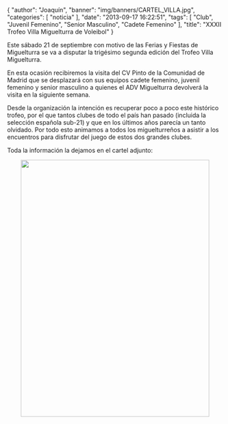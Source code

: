 {
  "author": "Joaquín", 
  "banner": "img/banners/CARTEL_VILLA.jpg", 
  "categories": [
    "noticia"
  ], 
  "date": "2013-09-17 16:22:51", 
  "tags": [
    "Club", 
    "Juvenil Femenino", 
    "Senior Masculino", 
    "Cadete Femenino"
  ], 
  "title": "XXXII Trofeo Villa Miguelturra de Voleibol"
}

Este sábado 21 de septiembre con motivo de las Ferias y Fiestas de Miguelturra se va a disputar la trigésimo segunda edición del Trofeo Villa Miguelturra.

En esta ocasión recibiremos la visita del CV Pinto de la Comunidad de Madrid que se desplazará con sus equipos cadete femenino, juvenil femenino y senior masculino a quienes el ADV Miguelturra devolverá la visita en la siguiente semana.

Desde la organización la intención es recuperar poco a poco este histórico trofeo, por el que tantos clubes de todo el país han pasado (incluida la selección española sub-21) y que en los últimos años parecía un tanto olvidado. Por todo esto animamos a todos los miguelturreños a asistir a los encuentros para disfrutar del juego de estos dos grandes clubes.

Toda la información la dejamos en el cartel adjunto:

<center><img src="http://www.advmiguelturra.org/img/banners/CARTEL_VILLA.jpg" height="600" width="440"/></center>

